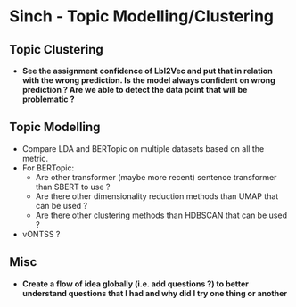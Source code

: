 # Sinch - Topic Modelling/Clustering

## Topic Clustering

- **See the assignment confidence of Lbl2Vec and put that in relation with the wrong prediction. Is the model always confident on wrong prediction ? Are we able to detect the data point that will be problematic ?**

## Topic Modelling

- Compare LDA and BERTopic on multiple datasets based on all the metric.
- For BERTopic:
    - Are other transformer (maybe more recent) sentence transformer than SBERT to use ?
    - Are there other dimensionality reduction methods than UMAP that can be used ?
    - Are there other clustering methods than HDBSCAN that can be used ?
- vONTSS ?

## Misc

- **Create a flow of idea globally (i.e. add questions ?) to better understand questions that I had and why did I try one thing or another**